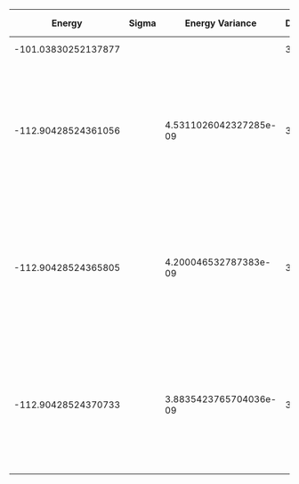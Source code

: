 | Energy              | Sigma | Energy Variance        | DOF | Method                                                                                                     | Data Repository |
| ------------------- | ----- | ---------------------- | --- | ---------------------------------------------------------------------------------------------------------- | --------------- |
| -101.03830252137877 |       |                        | 38  | Mean field energy                                                                                          |                 |
| -112.90428524361056 |       | 4.5311026042327285e-09 | 38  | DMRG (bond dimension 310) using fork tensor product states with U(1) symmetries for charge and spin sector |                 |
| -112.90428524365805 |       | 4.200046532787383e-09  | 38  | DMRG (bond dimension 330) using fork tensor product states with U(1) symmetries for charge and spin sector |                 |
| -112.90428524370733 |       | 3.8835423765704036e-09 | 38  | DMRG (bond dimension 350) using fork tensor product states with U(1) symmetries for charge and spin sector |                 |
